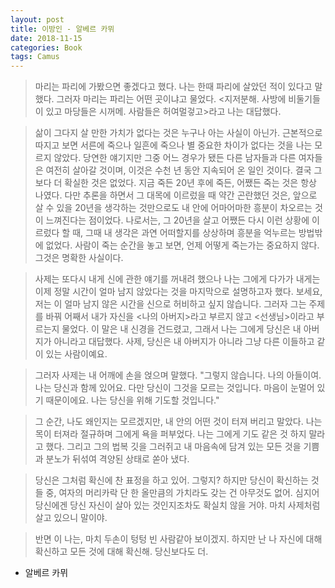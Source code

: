 ```yaml
---
layout: post
title: 이방인 - 알베르 카뮈
date: 2018-11-15
categories: Book
tags: Camus
---
```




> 마리는 파리에 가봤으면 좋겠다고 했다. 나는 한때 파리에 살았던 적이 있다고 말했다. 그러자 마리는 파리는 어떤 곳이냐고 물었다. &lt;지저분해. 사방에 비둘기들이 있고 마당들은 시꺼메. 사람들은 허여멀겋고&gt;라고 나는 대답했다.

> 삶이 그다지 살 만한 가치가 없다는 것은 누구나 아는 사실이 아닌가. 근본적으로 따지고 보면 서른에 죽으나 일흔에 죽으나 별 중요한 차이가 없다는 것을 나는 모르지 않았다. 당연한 얘기지만 그중 어느 경우가 됐든 다른 남자들과 다른 여자들은 여전히 살아갈 것이며, 이것은 수천 년 동안 지속되어 온 일인 것이다. 결국 그보다 더 확실한 것은 없었다. 지금 죽든 20년 후에 죽든, 어쨌든 죽는 것은 항상 나였다. 다만 추론을 하면서 그 대목에 이르렀을 때 약간 곤란했던 것은, 앞으로 살 수 있을 20년을 생각하는 것만으로도 내 안에 어마어마한 흥분이 차오르는 것이 느껴진다는 점이었다. 나로서는, 그 20년을 살고 어쨌든 다시 이런 상황에 이르렀다 할 때, 그때 내 생각은 과연 어떠할지를 상상하며 흥분을 억누르는 방법밖에 없었다. 사람이 죽는 순간을 놓고 보면, 언제 어떻게 죽는가는 중요하지 않다. 그것은 명확한 사실이다.

> 사제는 또다시 내게 신에 관한 얘기를 꺼내려 했으나 나는 그에게 다가가 내게는 이제 정말 시간이 얼마 남지 않았다는 것을 마지막으로 설명하고자 했다. 보세요, 저는 이 얼마 남지 않은 시간을 신으로 허비하고 싶지 않습니다. 그러자 그는 주제를 바꿔 어째서 내가 자신을 &lt;나의 아버지&gt;라고 부르지 않고 &lt;선생님&gt;이라고 부르는지 물었다. 이 말은 내 신경을 건드렸고, 그래서 나는 그에게 당신은 내 아버지가 아니라고 대답했다. 사제, 당신은 내 아버지가 아니라 그냥 다른 이들하고 같이 있는 사람이예요.

> 그러자 사제는 내 어깨에 손을 얹으며 말했다. &quot;그렇지 않습니다. 나의 아들이여. 나는 당신과 함께 있어요. 다만 당신이 그것을 모르는 것입니다. 마음이 눈멀어 있기 때문이에요. 나는 당신을 위해 기도할 것입니다.&quot;

> 그 순간, 나도 왜인지는 모르겠지만, 내 안의 어떤 것이 터져 버리고 말았다. 나는 목이 터져라 절규하며 그에게 욕을 퍼부었다. 나는 그에게 기도 같은 것 하지 말라고 했다. 그리고 그의 법복 깃을 그러쥐고 내 마음속에 담겨 있는 모든 것을 기쁨과 분노가 뒤섞여 격양된 상태로 쏟아 냈다.

> 당신은 그처럼 확신에 찬 표정을 하고 있어. 그렇지? 하지만 당신이 확신하는 것들 중, 여자의 머리카락 단 한 올만큼의 가치라도 갖는 건 아무것도 없어. 심지어 당신에겐 당신 자신이 살아 있는 것인지조차도 확실치 않을 거야. 마치 사제처럼 살고 있으니 말이야.

> 반면 이 나는, 마치 두손이 텅텅 빈 사람같아 보이겠지. 하지만 난 나 자신에 대해 확신하고 모든 것에 대해 확신해. 당신보다도 더.

- 알베르 카뮈
